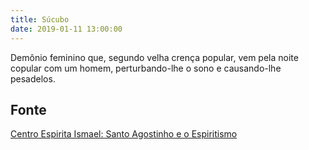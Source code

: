 ```yaml
---
title: Súcubo
date: 2019-01-11 13:00:00
---
```


Demônio feminino que, segundo velha crença popular, 
vem pela noite copular com um homem, perturbando-lhe 
o sono e causando-lhe pesadelos.

## Fonte
[Centro Espirita Ismael: Santo Agostinho e o Espiritismo](https://ceismael.com.br/filosofia/santo-agostinho-e-espiritismo.htm)

